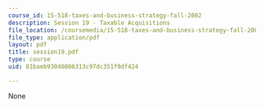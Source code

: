 ```yaml
---
course_id: 15-518-taxes-and-business-strategy-fall-2002
description: Session 19 - Taxable Acquisitions
file_location: /coursemedia/15-518-taxes-and-business-strategy-fall-2002/81baeb93040806313c97dc351f9df424_session19.pdf
file_type: application/pdf
layout: pdf
title: session19.pdf
type: course
uid: 81baeb93040806313c97dc351f9df424

---
```

None